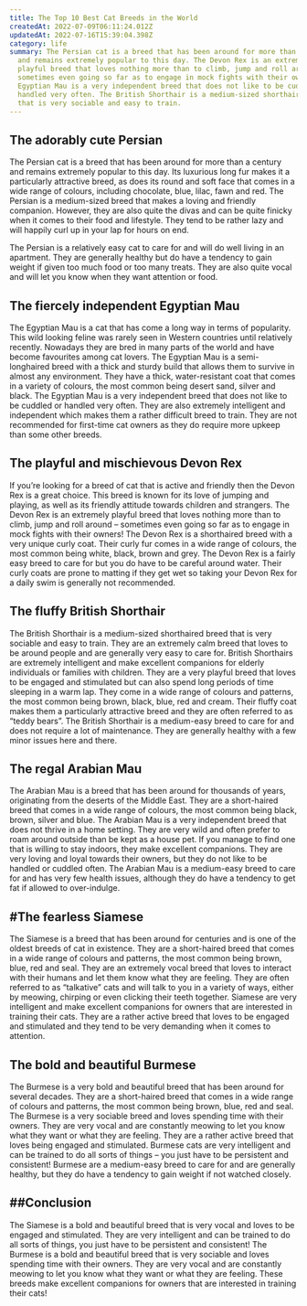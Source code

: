 ```yaml
---
title: The Top 10 Best Cat Breeds in the World
createdAt: 2022-07-09T06:11:24.012Z
updatedAt: 2022-07-16T15:39:04.398Z
category: life
summary: The Persian cat is a breed that has been around for more than a century
  and remains extremely popular to this day. The Devon Rex is an extremely
  playful breed that loves nothing more than to climb, jump and roll around –
  sometimes even going so far as to engage in mock fights with their owners. The
  Egyptian Mau is a very independent breed that does not like to be cuddled or
  handled very often. The British Shorthair is a medium-sized shorthaired breed
  that is very sociable and easy to train.
---
```


## The adorably cute Persian

The Persian cat is a breed that has been around for more than a century and remains extremely popular to this day. Its luxurious long fur makes it a particularly attractive breed, as does its round and soft face that comes in a wide range of colours, including chocolate, blue, lilac, fawn and red.
The Persian is a medium-sized breed that makes a loving and friendly companion. However, they are also quite the divas and can be quite finicky when it comes to their food and lifestyle. They tend to be rather lazy and will happily curl up in your lap for hours on end.

The Persian is a relatively easy cat to care for and will do well living in an apartment. They are generally healthy but do have a tendency to gain weight if given too much food or too many treats.
They are also quite vocal and will let you know when they want attention or food.

## The fiercely independent Egyptian Mau

The Egyptian Mau is a cat that has come a long way in terms of popularity. This wild looking feline was rarely seen in Western countries until relatively recently. Nowadays they are bred in many parts of the world and have become favourites among cat lovers. 
The Egyptian Mau is a semi-longhaired breed with a thick and sturdy build that allows them to survive in almost any environment. They have a thick, water-resistant coat that comes in a variety of colours, the most common being desert sand, silver and black.
The Egyptian Mau is a very independent breed that does not like to be cuddled or handled very often. They are also extremely intelligent and independent which makes them a rather difficult breed to train.
They are not recommended for first-time cat owners as they do require more upkeep than some other breeds.

## The playful and mischievous Devon Rex

If you’re looking for a breed of cat that is active and friendly then the Devon Rex is a great choice. This breed is known for its love of jumping and playing, as well as its friendly attitude towards children and strangers. The Devon Rex is an extremely playful breed that loves nothing more than to climb, jump and roll around – sometimes even going so far as to engage in mock fights with their owners!
The Devon Rex is a shorthaired breed with a very unique curly coat. Their curly fur comes in a wide range of colours, the most common being white, black, brown and grey.
The Devon Rex is a fairly easy breed to care for but you do have to be careful around water. Their curly coats are prone to matting if they get wet so taking your Devon Rex for a daily swim is generally not recommended.

## The fluffy British Shorthair

The British Shorthair is a medium-sized shorthaired breed that is very sociable and easy to train. They are an extremely calm breed that loves to be around people and are generally very easy to care for.
British Shorthairs are extremely intelligent and make excellent companions for elderly individuals or families with children. They are a very playful breed that loves to be engaged and stimulated but can also spend long periods of time sleeping in a warm lap.
They come in a wide range of colours and patterns, the most common being brown, black, blue, red and cream. Their fluffy coat makes them a particularly attractive breed and they are often referred to as “teddy bears”.
The British Shorthair is a medium-easy breed to care for and does not require a lot of maintenance. They are generally healthy with a few minor issues here and there.

## The regal Arabian Mau

The Arabian Mau is a breed that has been around for thousands of years, originating from the deserts of the Middle East. They are a short-haired breed that comes in a wide range of colours, the most common being black, brown, silver and blue.
The Arabian Mau is a very independent breed that does not thrive in a home setting. They are very wild and often prefer to roam around outside than be kept as a house pet. If you manage to find one that is willing to stay indoors, they make excellent companions. They are very loving and loyal towards their owners, but they do not like to be handled or cuddled often.
The Arabian Mau is a medium-easy breed to care for and has very few health issues, although they do have a tendency to get fat if allowed to over-indulge.

## #The fearless Siamese

The Siamese is a breed that has been around for centuries and is one of the oldest breeds of cat in existence. They are a short-haired breed that comes in a wide range of colours and patterns, the most common being brown, blue, red and seal.
They are an extremely vocal breed that loves to interact with their humans and let them know what they are feeling. They are often referred to as “talkative” cats and will talk to you in a variety of ways, either by meowing, chirping or even clicking their teeth together.
Siamese are very intelligent and make excellent companions for owners that are interested in training their cats.
They are a rather active breed that loves to be engaged and stimulated and they tend to be very demanding when it comes to attention.

## The bold and beautiful Burmese

The Burmese is a very bold and beautiful breed that has been around for several decades. They are a short-haired breed that comes in a wide range of colours and patterns, the most common being brown, blue, red and seal.
The Burmese is a very sociable breed and loves spending time with their owners. They are very vocal and are constantly meowing to let you know what they want or what they are feeling.
They are a rather active breed that loves being engaged and stimulated. Burmese cats are very intelligent and can be trained to do all sorts of things – you just have to be persistent and consistent!
Burmese are a medium-easy breed to care for and are generally healthy, but they do have a tendency to gain weight if not watched closely.

## ##Conclusion

The Siamese is a bold and beautiful breed that is very vocal and loves to be engaged and stimulated. They are very intelligent and can be trained to do all sorts of things, you just have to be persistent and consistent! The Burmese is a bold and beautiful breed that is very sociable and loves spending time with their owners. They are very vocal and are constantly meowing to let you know what they want or what they are feeling. These breeds make excellent companions for owners that are interested in training their cats!
